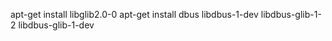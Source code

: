apt-get install libglib2.0-0
apt-get install dbus libdbus-1-dev libdbus-glib-1-2 libdbus-glib-1-dev
